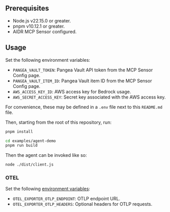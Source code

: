 ## Prerequisites

- Node.js v22.15.0 or greater.
- pnpm v10.12.1 or greater.
- AIDR MCP Sensor configured.

## Usage

Set the following environment variables:

- `PANGEA_VAULT_TOKEN`: Pangea Vault API token from the MCP Sensor Config page.
- `PANGEA_VAULT_ITEM_ID`: Pangea Vault item ID from the MCP Sensor Config page.
- `AWS_ACCESS_KEY_ID`: AWS access key for Bedrock usage.
- `AWS_SECRET_ACCESS_KEY`: Secret key associated with the AWS access key.

For convenience, these may be defined in a `.env` file next to this `README.md`
file.

Then, starting from the root of this repository, run:

```bash
pnpm install

cd examples/agent-demo
pnpm run build
```

Then the agent can be invoked like so:

```bash
node ./dist/client.js
```

### OTEL

Set the following [environment variables](https://mastra.ai/en/docs/observability/tracing#environment-variables):

- `OTEL_EXPORTER_OTLP_ENDPOINT`: OTLP endpoint URL.
- `OTEL_EXPORTER_OTLP_HEADERS`: Optional headers for OTLP requests.
